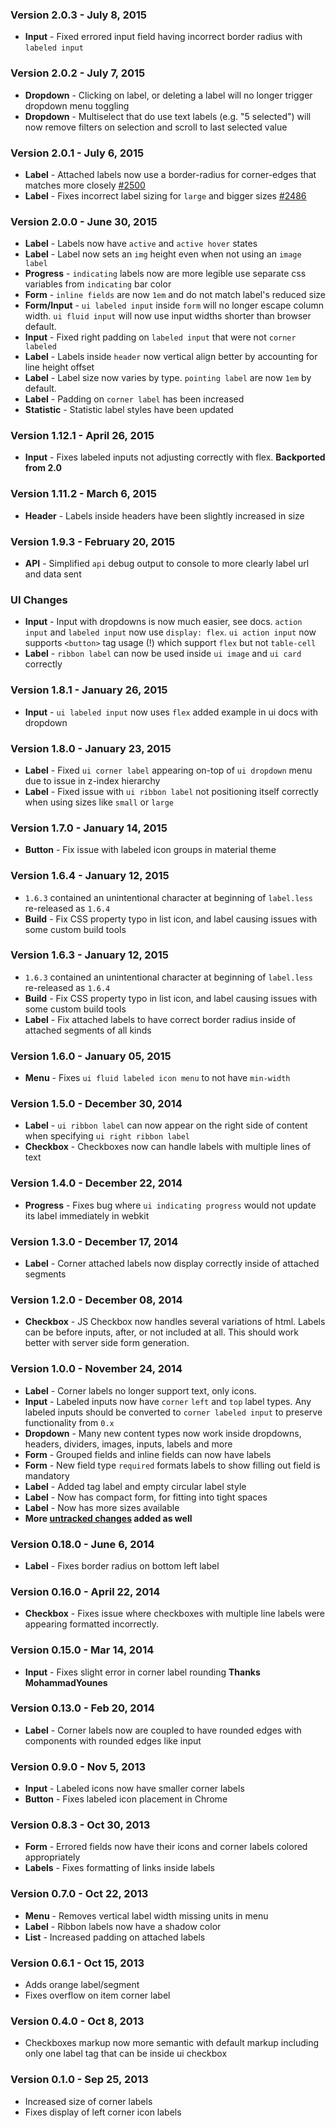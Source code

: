 ### Version 2.0.3 - July 8, 2015

- **Input** - Fixed errored input field having incorrect border radius with `labeled input`

### Version 2.0.2 - July 7, 2015

- **Dropdown** - Clicking on label, or deleting a label will no longer trigger dropdown menu toggling
- **Dropdown** - Multiselect that do use text labels (e.g. "5 selected") will now remove filters on selection and scroll to last selected value

### Version 2.0.1 - July 6, 2015

- **Label** - Attached labels now use a border-radius for corner-edges that matches more closely [#2500](https://github.com/Semantic-Org/Semantic-UI/issues/2500)
- **Label** - Fixes incorrect label sizing for `large` and bigger sizes [#2486](https://github.com/Semantic-Org/Semantic-UI/issues/2486)

### Version 2.0.0 - June 30, 2015

- **Label** - Labels now have `active` and `active hover` states
- **Label** - Label now sets an `img` height even when not using an `image label`
- **Progress** - `indicating` labels now are more legible use separate css variables from `indicating` bar color
- **Form** - `inline fields` are now `1em` and do not match label's reduced size
- **Form/Input** - `ui labeled input` inside `form` will no longer escape column width. `ui fluid input` will now use input widths shorter than browser default.
- **Input** - Fixed right padding on `labeled input` that were not `corner labeled`
- **Label** - Labels inside `header` now vertical align better by accounting for line height offset
- **Label** - Label size now varies by type. `pointing label` are now `1em` by default.
- **Label** - Padding on `corner label` has been increased
- **Statistic** - Statistic label styles have been updated

### Version 1.12.1 - April 26, 2015

- **Input** - Fixes labeled inputs not adjusting correctly with flex. **Backported from 2.0**

### Version 1.11.2 - March 6, 2015

- **Header** - Labels inside headers have been slightly increased in size

### Version 1.9.3 - February 20, 2015

- **API** - Simplified `api` debug output to console to more clearly label url and data sent

### UI Changes

- **Input** - Input with dropdowns is now much easier, see docs. `action input` and `labeled input` now use `display: flex`. `ui action input` now supports `<button>` tag usage (!) which support `flex` but not `table-cell`
- **Label** - `ribbon label` can now be used inside `ui image` and `ui card` correctly

### Version 1.8.1 - January 26, 2015

- **Input** - `ui labeled input` now uses  `flex` added example in ui docs with dropdown

### Version 1.8.0 - January 23, 2015

- **Label** - Fixed `ui corner label` appearing on-top of `ui dropdown` menu due to issue in z-index hierarchy
- **Label** - Fixed issue with `ui ribbon label` not positioning itself correctly when using sizes like `small` or `large`

### Version 1.7.0 - January 14, 2015

- **Button** - Fix issue with labeled icon groups in material theme

### Version 1.6.4 - January 12, 2015

- `1.6.3` contained an unintentional character at beginning of `label.less` re-released as `1.6.4`
- **Build** - Fix CSS property typo in list icon, and label causing issues with some custom build tools

### Version 1.6.3 - January 12, 2015

- `1.6.3` contained an unintentional character at beginning of `label.less` re-released as `1.6.4`
- **Build** - Fix CSS property typo in list icon, and label causing issues with some custom build tools
- **Label** - Fix attached labels to have correct border radius inside of attached segments of all kinds

### Version 1.6.0 - January 05, 2015

- **Menu** - Fixes ``ui fluid labeled icon menu`` to not have `min-width`

### Version 1.5.0 - December 30, 2014

- **Label** - ``ui ribbon label`` can now appear on the right side of content when specifying ``ui right ribbon label``
- **Checkbox** - Checkboxes now can handle labels with multiple lines of text

### Version 1.4.0 - December 22, 2014

- **Progress** - Fixes bug where ``ui indicating progress`` would not update its label immediately in webkit

### Version 1.3.0 - December 17, 2014

- **Label** - Corner attached labels now display correctly inside of attached segments

### Version 1.2.0 - December 08, 2014

- **Checkbox** - JS Checkbox now handles several variations of html. Labels can be before inputs, after, or not included at all. This should work better with server side form generation.

### Version 1.0.0 - November 24, 2014

- **Label** - Corner labels no longer support text, only icons.
- **Input** - Labeled inputs now have ``corner`` ``left`` and ``top`` label types. Any labeled inputs should be converted to ``corner labeled input`` to preserve functionality from ``0.x``
- **Dropdown** - Many new content types now work inside dropdowns, headers, dividers, images, inputs, labels and more
- **Form** - Grouped fields and inline fields can now have labels
- **Form** - New field type ``required`` formats labels to show filling out field is mandatory
- **Label** - Added tag label and empty circular label style
- **Label** - Now has compact form, for fitting into tight spaces
- **Label** - Now has more sizes available
- **More [untracked changes](https://github.com/Semantic-Org/Semantic-UI/issues?q=is%3Aissue+label%3AEnhancement+is%3Aclosed) added as well**

### Version 0.18.0 - June 6, 2014

- **Label** - Fixes border radius on bottom left label

### Version 0.16.0 - April 22, 2014

- **Checkbox** - Fixes issue where checkboxes with multiple line labels were appearing formatted incorrectly.

### Version 0.15.0 - Mar 14, 2014

- **Input** - Fixes slight error in corner label rounding **Thanks MohammadYounes**

### Version 0.13.0 - Feb 20, 2014

- **Label** - Corner labels now are coupled to have rounded edges with components with rounded edges like input

### Version 0.9.0 - Nov 5, 2013

- **Input** - Labeled icons now have smaller corner labels
- **Button** - Fixes labeled icon placement in Chrome

### Version 0.8.3 - Oct 30, 2013

- **Form** - Errored fields now have their icons and corner labels colored appropriately
- **Labels** - Fixes formatting of links inside labels

### Version 0.7.0 - Oct 22, 2013

- **Menu** - Removes vertical label width missing units in menu
- **Label** - Ribbon labels now have a shadow color
- **List** - Increased padding on attached labels

### Version 0.6.1 - Oct 15, 2013

- Adds orange label/segment
- Fixes overflow on item corner label

### Version 0.4.0 - Oct 8, 2013

- Checkboxes markup now more semantic with default markup including only one label tag that can be inside ui checkbox

### Version 0.1.0 - Sep 25, 2013

- Increased size of corner labels
- Fixes display of left corner icon labels